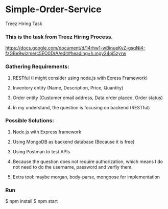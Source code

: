 # Simple-Order-Service
Treez Hiring Task

### This is the task from Treez Hiring Process. 

https://docs.google.com/document/d/14rhw1-wBinueKyZ-gsqNi4-fzGBe9wizmerc5EO0DrA/edit#heading=h.mgy24oj5zyrw


### Gathering Requirements: 

1. RESTful (I might consider using node.js with Exress Framework)

2. Inventory entity (Name, Description, Price, Quantity)

3. Order entity (Customer email address, Data order placed, Order status)

4. In my understand, the question is focusing on backend (RESTful)

### Possible Solutions:

1. Node.js with Express framework 

2. Using MongoDB as backend database (Because it is free)

3. Using Postman to test APIs 

4. Because the question does not require authorization, which means I do not need to do the username, password and verfiy them.

5. Extra tool: maybe morgan, body-parse, mongoose for implementation 

### Run

$ npm install
$ npm start
